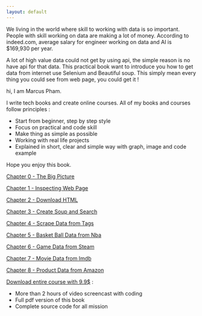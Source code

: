 ```yaml
---
layout: default
---
```


We living in the world where skill to working with data is so important. People with skill working on data are making a lot of money. According to indeed.com, average salary for engineer working on data and AI is $169,930 per year. 
<!-- But if you good enough to go to the top, big company will pay you $1,000,000 per year. -->

A lot of high value data could not get by using api, the simple reason is no have api for that data.
This practical book want to introduce you how to get data from internet use Selenium and Beautiful soup.
This simply mean every thing you could see from web page, you could get it !

hi, I am Marcus Pham.

I write tech books and create online courses. All of my books and courses follow principles :  

* Start from beginner, step by step style
* Focus on practical and code skill
* Make thing as simple as possible
* Working with real life projects
* Explained in short, clear and simple way with graph, image and code example

Hope you enjoy this book.

[Chapter 0 - The Big Picture](book/the-big-picture.html)  

[Chapter 1 - Inspecting Web Page](book/inspecting.html)  

[Chapter 2 - Download HTML](book/download-html.html)  

[Chapter 3 - Create Soup and Search](book/create-soup-and-search.html)  

[Chapter 4 - Scrape Data from Tags](book/scrape-data-from-tag.html)  

<!-- [Chapter 5 - Basket Ball Data from Nba](book/project1-basketball-data-from-nba.html)   -->
[Chapter 5 - Basket Ball Data from Nba](book/project1-basketball-data-from-nba.html)  

<!-- [Chapter 6 - Game Data from Steam](book/project2-game-data-from-steam.html)   -->
[Chapter 6 - Game Data from Steam](book/project2-game-data-from-steam.html)  

<!-- [Chapter 7 - Movie Data from Imdb](book/project3-movie-data-from-imdb.html)   -->
[Chapter 7 - Movie Data from Imdb](book/project3-movie-data-from-imdb.html)  

<!-- [Chapter 8 - Product Data from Amazon](book/project4-product-data-from-amazon.html) -->
[Chapter 8 - Product Data from Amazon](book/project4-product-data-from-amazon.html)


[Download entire course with 9.9$](https://www.udemy.com/course/python-master-web-scraping-course-doing-20-real-projects/?couponCode=MASTERWEBSCRAPING2) :  
* More than 2 hours of video screencast with coding
* Full pdf version of this book  
* Complete source code for all mission  